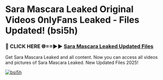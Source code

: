 # Sara Mascara Leaked Original Videos 0nlyFans Leaked - Files Updated! (bsi5h)

<h3>🔴 CLICK HERE 🌐==►► <a href="https://tinyurl.com/x26r9saj" rel="nofollow">Sara Mascara Leaked Updated Files</a></h3>

Get Sara Mascara Leaked and all content. Now you can access all videos and pictures of Sara Mascara Leaked. New Updated Files 2025!

[![bsi5h](https://i.imgur.com/LkgZPqh.gif)](https://tinyurl.com/x26r9saj)
